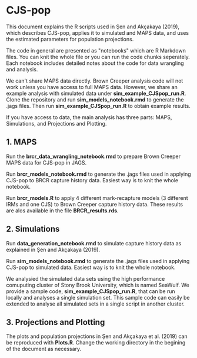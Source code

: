 # CJS-pop

This document explains the R scripts used in Şen and Akçakaya (2019), which describes CJS-pop, applies it to simulated and MAPS data, and uses the estimated parameters for population projections. 

The code in general are presented as "notebooks" which are R Markdown files. You can knit the whole file or you can run the code chunks seperately. Each notebook includes detailed notes about the code for data wrangling and analysis.

We can't share MAPS data directly. Brown Creeper analysis code will not work unless you have access to full MAPS data. However, we share an example analysis with simulated data under **sim_example_CJSpop_run.R**. Clone the repository and run **sim_models_notebook.rmd** to generate the .jags files. Then run **sim_example_CJSpop_run.R** to obtain example results.

If you have access to data, the main analysis has three parts: MAPS, Simulations, and Projections and Plotting.

## 1. MAPS

Run the **brcr_data_wrangling_notebook.rmd** to prepare Brown Creeper MAPS data for CJS-pop in JAGS.

Run **brcr_models_notebook.rmd** to generate the .jags files used in applying CJS-pop to BRCR capture history data. Easiest way is to knit the whole notebook.

Run **brcr_models.R** to apply 4 different mark-recapture models (3 different IRMs and one CJS) to Brown Creeper capture history data. These results are alos available in the file **BRCR_results.rds**.

## 2. Simulations

Run **data_generation_notebook.rmd** to simulate capture history data as explained in Şen and Akçakaya (2019). 

Run **sim_models_notebook.rmd** to generate the .jags files used in applying CJS-pop to simulated data. Easiest way is to knit the whole notebook.

We analysied the simulated data sets using the high performance comuputing cluster of Stony Brook University, which is named SeaWulf. We provide a sample code, **sim_example_CJSpop_run.R**, that can be run locally and analyses a single simulation set. This sample code can easily be extended to analyse all simulated sets in a single script in another cluster. 

## 3. Projections and Plotting

The plots and population projections in Şen and Akçakaya et al. (2019) can be reproduced with **Plots.R**. Change the working directory in the begining of the document as necessary. 


